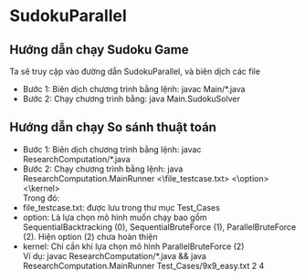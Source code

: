 # SudokuParallel

## Hướng dẫn chạy Sudoku Game 
Ta sẽ truy cập vào đường dẫn SudokuParallel, và biên dịch các file
- Bước 1: Biên dịch chương trình bằng lệnh: javac Main/*.java
- Bước 2: Chạy chương trình bằng: java Main.SudokuSolver

## Hướng dẫn chạy So sánh thuật toán
- Bước 1: Biên dịch chương trình bằng lệnh: javac ResearchComputation/*.java
- Bước 2: Chạy chương trình bằng lệnh: java ResearchComputation.MainRunner <\file_testcase.txt> <\option> <\kernel>  
Trong đó:
- file_testcase.txt: được lưu trong thư mục Test_Cases
- option: Là lựa chọn mô hình muốn chạy bao gồm SequentialBacktracking (0), SequentialBruteForce (1), ParallelBruteForce (2). Hiện option (2) chưa hoàn thiện
- kernel: Chỉ cần khi lựa chọn mô hình ParallelBruteForce (2)  
Ví dụ: javac ResearchComputation/*.java && java ResearchComputation.MainRunner Test_Cases/9x9_easy.txt 2 4
